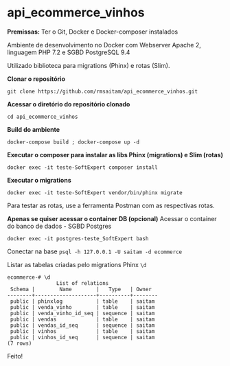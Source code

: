# api_ecommerce_vinhos

**Premissas:** Ter o Git, Docker e Docker-composer instalados

Ambiente de desenvolvimento no Docker com Webserver Apache 2, linguagem PHP 7.2 e SGBD PostgreSQL 9.4

Utilizado biblioteca para migrations (Phinx) e rotas (Slim).

**Clonar o repositório**

`git clone https://github.com/rmsaitam/api_ecommerce_vinhos.git`

**Acessar o diretório do repositório clonado**

`cd api_ecommerce_vinhos`

**Build do ambiente**

`docker-compose build ; docker-compose up -d`

**Executar o composer para instalar as libs Phinx (migrations) e Slim (rotas)**

`docker exec -it teste-SoftExpert composer install`

**Executar o migrations**

`docker exec -it teste-SoftExpert vendor/bin/phinx migrate`

Para testar as rotas, use a ferramenta Postman com as respectivas rotas.


**Apenas se quiser acessar o container DB (opcional)**
Acessar o container do banco de dados - SGBD Postgres

`docker exec -it postgres-teste_SoftExpert bash`

Conectar na base
`psql -h 127.0.0.1 -U saitam -d ecommerce`

Listar as tabelas criadas pelo migrations Phinx
`\d`

```
ecommerce-# \d
                List of relations
 Schema |        Name        |   Type   | Owner  
--------+--------------------+----------+--------
 public | phinxlog           | table    | saitam
 public | venda_vinho        | table    | saitam
 public | venda_vinho_id_seq | sequence | saitam
 public | vendas             | table    | saitam
 public | vendas_id_seq      | sequence | saitam
 public | vinhos             | table    | saitam
 public | vinhos_id_seq      | sequence | saitam
(7 rows)

```

Feito!
